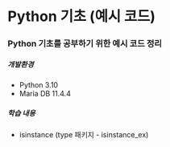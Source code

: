# Python 기초 (예시 코드)

### Python 기초를 공부하기 위한 예시 코드 정리

##### 개발환경
- Python 3.10
- Maria DB 11.4.4

##### 학습 내용
- isinstance (type 패키지 - isinstance_ex)